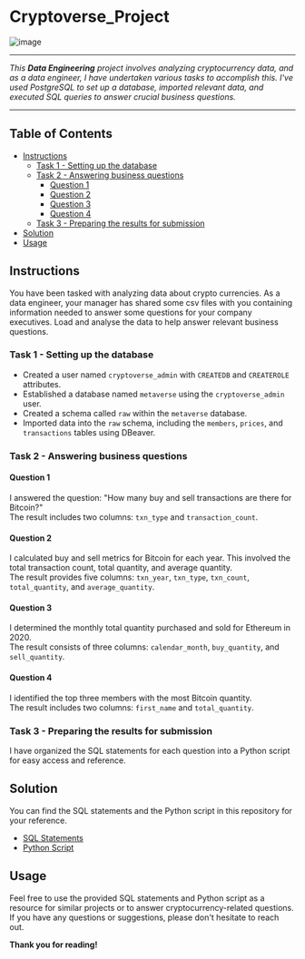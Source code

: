 # Cryptoverse_Project

![image](https://github.com/ChidimmaIdika/Cryptoverse_Project/assets/137975543/8be403b9-b0a2-45bf-95a7-94c575c27a49)

---

*This **Data Engineering** project involves analyzing cryptocurrency data, and as a data engineer, I have undertaken various tasks to accomplish this. I've used PostgreSQL to set up a database, imported relevant data, and executed SQL queries to answer crucial business questions.*

---

## Table of Contents
- [Instructions](#instructions)
    - [Task 1 - Setting up the database](#task-1---setting-up-the-database)
    - [Task 2 - Answering business questions](#task-2---answering-business-questions)
        - [Question 1](#question-1)
        - [Question 2](#question-2)
        - [Question 3](#question-3)
        - [Question 4](#question-4)
    - [Task 3 - Preparing the results for submission](#task-3---preparing-the-results-for-submission)
- [Solution](#solution)
- [Usage](#usage)


## Instructions
You have been tasked with analyzing data about crypto currencies. As a data engineer, your manager has shared some csv files with you containing information needed to answer some questions for your company executives. Load and analyse the data to help answer relevant business questions.

### Task 1 - Setting up the database

- Created a user named `cryptoverse_admin` with `CREATEDB` and `CREATEROLE` attributes.
- Established a database named `metaverse` using the `cryptoverse_admin` user.
- Created a schema called `raw` within the `metaverse` database.
- Imported data into the `raw` schema, including the `members`, `prices`, and `transactions` tables using DBeaver.

### Task 2 - Answering business questions

#### Question 1
I answered the question: "How many buy and sell transactions are there for Bitcoin?"    
The result includes two columns: `txn_type` and `transaction_count`.

#### Question 2
I calculated buy and sell metrics for Bitcoin for each year. This involved the total transaction count, total quantity, and average quantity.    
The result provides five columns: `txn_year`, `txn_type`, `txn_count`, `total_quantity`, and `average_quantity`.

#### Question 3
I determined the monthly total quantity purchased and sold for Ethereum in 2020.    
The result consists of three columns: `calendar_month`, `buy_quantity`, and `sell_quantity`.

#### Question 4
I identified the top three members with the most Bitcoin quantity.    
The result includes two columns: `first_name` and `total_quantity`.

### Task 3 - Preparing the results for submission

I have organized the SQL statements for each question into a Python script for easy access and reference.

## Solution

You can find the SQL statements and the Python script in this repository for your reference.

- [SQL Statements](SQL_Statements.md)
- [Python Script](cryptoverse_query_script.py)

## Usage

Feel free to use the provided SQL statements and Python script as a resource for similar projects or to answer cryptocurrency-related questions.    
If you have any questions or suggestions, please don't hesitate to reach out.

**Thank you for reading!**

